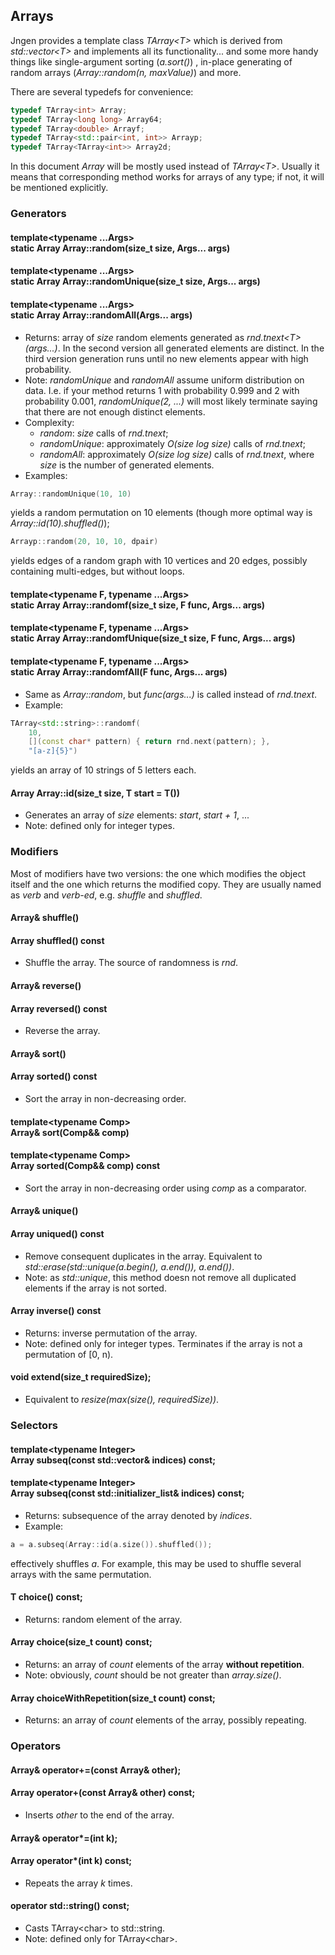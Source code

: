 ## Arrays

Jngen provides a template class *TArray&lt;T>* which is derived from *std::vector&lt;T>* and implements all its functionality... and some more handy things like single-argument sorting (*a.sort()*) , in-place generating of random arrays (*Array::random(n, maxValue)*) and more.

There are several typedefs for convenience:
```cpp
typedef TArray<int> Array;
typedef TArray<long long> Array64;
typedef TArray<double> Arrayf;
typedef TArray<std::pair<int, int>> Arrayp;
typedef TArray<TArray<int>> Array2d;
```
In this document *Array* will be mostly used instead of *TArray&lt;T>*. Usually it means that corresponding method works for arrays of any type; if not, it will be mentioned explicitly.

### Generators
#### template&lt;typename ...Args> <br> static Array Array::random(size_t size, Args... args)
#### template&lt;typename ...Args> <br> static Array Array::randomUnique(size_t size, Args... args)
#### template&lt;typename ...Args> <br> static Array Array::randomAll(Args... args)
* Returns: array of *size* random elements generated as *rnd.tnext&lt;T>(args...)*. In the second version all generated elements are distinct. In the third version generation runs until no new elements appear with high probability.
* Note: *randomUnique* and *randomAll* assume uniform distribution on data. I.e. if your method returns 1 with probability 0.999 and 2 with probability 0.001, *randomUnique(2, ...)* will most likely terminate saying that there are not enough distinct elements.
* Complexity:
    * *random*: *size* calls of *rnd.tnext*;
    * *randomUnique*: approximately *O(size log size)* calls of *rnd.tnext*;
    * *randomAll*: approximately *O(size log size)* calls of *rnd.tnext*, where *size* is the number of generated elements.
* Examples:
```cpp
Array::randomUnique(10, 10)
```
yields a random permutation on 10 elements (though more optimal way is *Array::id(10).shuffled()*);

```cpp
Arrayp::random(20, 10, 10, dpair)
```
yields edges of a random graph with 10 vertices and 20 edges, possibly containing multi-edges, but without loops.

#### template&lt;typename F, typename ...Args> <br> static Array Array::randomf(size_t size, F func, Args... args)
#### template&lt;typename F, typename ...Args> <br> static Array Array::randomfUnique(size_t size, F func, Args... args)
#### template&lt;typename F, typename ...Args> <br> static Array Array::randomfAll(F func, Args... args)
* Same as *Array::random*, but *func(args...)* is called instead of *rnd.tnext*.
* Example:
```cpp
TArray<std::string>::randomf(
    10,
    [](const char* pattern) { return rnd.next(pattern); },
    "[a-z]{5}")
```
yields an array of 10 strings of 5 letters each.

#### Array Array::id(size_t size, T start = T())
* Generates an array of *size* elements: *start*, *start + 1*, ...
* Note: defined only for integer types.

### Modifiers
Most of modifiers have two versions: the one which modifies the object itself and the one which returns the modified copy. They are usually named as *verb* and *verb-ed*, e.g. *shuffle* and *shuffled*.

#### Array& shuffle()
#### Array shuffled() const
* Shuffle the array. The source of randomness is *rnd*.

#### Array& reverse()
#### Array reversed() const
* Reverse the array.

#### Array& sort()
#### Array sorted() const
* Sort the array in non-decreasing order.

####  template&lt;typename Comp> <br> Array& sort(Comp&& comp)
#### template&lt;typename Comp> <br> Array sorted(Comp&& comp) const
* Sort the array in non-decreasing order using *comp* as a comparator.

#### Array& unique()
#### Array uniqued() const
* Remove consequent duplicates in the array. Equivalent to *std::erase(std::unique(a.begin(), a.end()), a.end())*.
* Note: as *std::unique*, this method doesn not remove all duplicated elements if the array is not sorted.

#### Array inverse() const
* Returns: inverse permutation of the array.
* Note: defined only for integer types. Terminates if the array is not a permutation of \[0, n).

#### void extend(size_t requiredSize);
* Equivalent to *resize(max(size(), requiredSize))*.

### Selectors
#### template&lt;typename Integer> <br> Array subseq(const std::vector<Integer>& indices) const;
#### template&lt;typename Integer> <br> Array subseq(const std::initializer_list<Integer>& indices) const;
* Returns: subsequence of the array denoted by *indices*.
* Example:
```cpp
a = a.subseq(Array::id(a.size()).shuffled());
```
effectively shuffles *a*. For example, this may be used to shuffle several arrays with the same permutation.

#### T choice() const;
* Returns: random element of the array.

#### Array choice(size_t count) const;
* Returns: an array of *count* elements of the array **without repetition**.
* Note: obviously, *count* should be not greater than *array.size()*.

#### Array choiceWithRepetition(size_t count) const;
* Returns: an array of *count* elements of the array, possibly repeating.

### Operators
#### Array& operator+=(const Array& other);
#### Array operator+(const Array& other) const;
* Inserts *other* to the end of the array.

#### Array& operator*=(int k);
#### Array operator*(int k) const;
* Repeats the array *k* times.

#### operator std::string() const;
* Casts TArray&lt;char> to std::string.
* Note: defined only for TArray&lt;char>.
